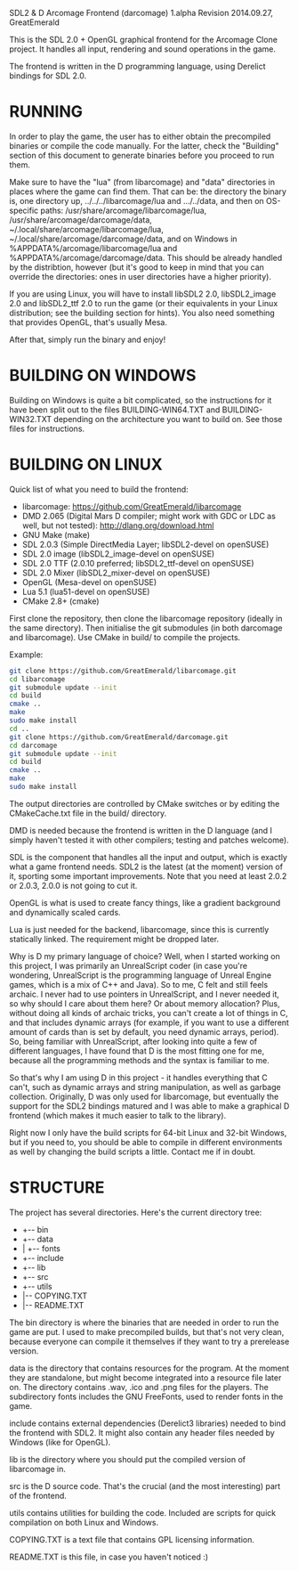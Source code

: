 SDL2 & D Arcomage Frontend (darcomage) 1.alpha
Revision 2014.09.27, GreatEmerald

This is the SDL 2.0 + OpenGL graphical frontend for the Arcomage Clone project.
It handles all input, rendering and sound operations in the game.

The frontend is written in the D programming language, using Derelict bindings
for SDL 2.0.

RUNNING
============================================

In order to play the game, the user has to either obtain the precompiled
binaries or compile the code manually. For the latter, check the "Building"
section of this document to generate binaries before you proceed to run them.

Make sure to have the "lua" (from libarcomage) and "data" directories in places 
where the game can find them. That can be: the directory the binary is, one 
directory up, ../../../libarcomage/lua and .../../data, and then on OS-specific 
paths: /usr/share/arcomage/libarcomage/lua, /usr/share/arcomage/darcomage/data, 
~/.local/share/arcomage/libarcomage/lua, ~/.local/share/arcomage/darcomage/data, 
and on Windows in %APPDATA%/arcomage/libarcomage/lua and 
%APPDATA%/arcomage/darcomage/data. This should be already handled by the 
distribtion, however (but it's good to keep in mind that you can override the 
directories: ones in user directories have a higher priority).

If you are using Linux, you will have to install libSDL2 2.0, libSDL2_image 2.0
and libSDL2_ttf 2.0 to run the game (or their equivalents in your Linux
distribution; see the building section for hints). You also need something that
provides OpenGL, that's usually Mesa.

After that, simply run the binary and enjoy!

BUILDING ON WINDOWS
============================================

Building on Windows is quite a bit complicated, so the instructions for it have 
been split out to the files BUILDING-WIN64.TXT and BUILDING-WIN32.TXT depending 
on the architecture you want to build on. See those files for instructions.

BUILDING ON LINUX
============================================

Quick list of what you need to build the frontend:

* libarcomage: https://github.com/GreatEmerald/libarcomage
* DMD 2.065 (Digital Mars D compiler; might work with GDC or LDC as well, but
      not tested): http://dlang.org/download.html
* GNU Make (make)
* SDL 2.0.3 (Simple DirectMedia Layer; libSDL2-devel on openSUSE)
* SDL 2.0 image (libSDL2_image-devel on openSUSE)
* SDL 2.0 TTF (2.0.10 preferred; libSDL2_ttf-devel on openSUSE)
* SDL 2.0 Mixer (libSDL2_mixer-devel on openSUSE)
* OpenGL (Mesa-devel on openSUSE)
* Lua 5.1 (lua51-devel on openSUSE)
* CMake 2.8+ (cmake)

First clone the repository, then clone the libarcomage repository (ideally in
the same directory). Then initialise the git submodules (in both darcomage and
libarcomage). Use CMake in build/ to compile the projects.

Example:

```bash
git clone https://github.com/GreatEmerald/libarcomage.git
cd libarcomage
git submodule update --init
cd build
cmake ..
make
sudo make install
cd ..
git clone https://github.com/GreatEmerald/darcomage.git
cd darcomage
git submodule update --init
cd build
cmake ..
make
sudo make install
```

The output directories are controlled by CMake switches or by editing the 
CMakeCache.txt file in the build/ directory.

DMD is needed because the frontend is written in the D language (and I simply
haven't tested it with other compilers; testing and patches welcome).

SDL is the component that handles all the input and output, which is exactly
what a game frontend needs. SDL2 is the latest (at the moment) version of it,
sporting some important improvements. Note that you need at least 2.0.2 or
2.0.3, 2.0.0 is not going to cut it.

OpenGL is what is used to create fancy things, like a gradient background and
dynamically scaled cards.

Lua is just needed for the backend, libarcomage, since this is currently
statically linked. The requirement might be dropped later.

Why is D my primary language of choice? Well, when I started working on this
project, I was primarily an UnrealScript coder (in case you're wondering,
UnrealScript is the programming language of Unreal Engine games, which is a mix
of C++ and Java). So to me, C felt and still feels archaic. I never had to use
pointers in UnrealScript, and I never needed it, so why should I care about them
here? Or about memory allocation? Plus, without doing all kinds of archaic
tricks, you can't create a lot of things in C, and that includes dynamic arrays
(for example, if you want to use a different amount of cards than is set by
default, you need dynamic arrays, period).
So, being familiar with UnrealScript, after looking into quite a few of
different languages, I have found that D is the most fitting one for me, because
all the programming methods and the syntax is familiar to me.

So that's why I am using D in this project - it handles everything that C can't,
such as dynamic arrays and string manipulation, as well as garbage collection.
Originally, D was only used for libarcomage, but eventually the support for the
SDL2 bindings matured and I was able to make a graphical D frontend (which makes
it much easier to talk to the library).

Right now I only have the build scripts for 64-bit Linux and 32-bit Windows, but
if you need to, you should be able to compile in different environments as well
by changing the build scripts a little. Contact me if in doubt.

STRUCTURE
============================================

The project has several directories. Here's the current directory tree:

* +-- bin
* +-- data
* |   +-- fonts
* +-- include
* +-- lib
* +-- src
* +-- utils
* |-- COPYING.TXT
* |-- README.TXT

The bin directory is where the binaries that are needed in order to run the game
are put. I used to make precompiled builds, but that's not very clean, because
everyone can compile it themselves if they want to try a prerelease version.

data is the directory that contains resources for the program. At the moment
they are standalone, but might become integrated into a resource file later on.
The directory contains .wav, .ico and .png files for the players. The
subdirectory fonts includes the GNU FreeFonts, used to render fonts in the game.

include contains external dependencies (Derelict3 libraries) needed to bind the
frontend with SDL2. It might also contain any header files needed by Windows
(like for OpenGL).

lib is the directory where you should put the compiled version of libarcomage
in.

src is the D source code. That's the crucial (and the most interesting) part of
the frontend.

utils contains utilities for building the code. Included are scripts for quick
compilation on both Linux and Windows.

COPYING.TXT is a text file that contains GPL licensing information.

README.TXT is this file, in case you haven't noticed :)
